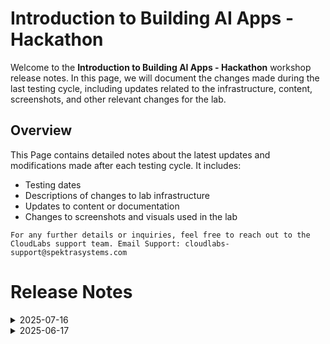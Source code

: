 # Introduction to Building AI Apps - Hackathon

Welcome to the **Introduction to Building AI Apps - Hackathon** workshop release notes. In this page, we will document the changes made during the last testing cycle, including updates related to the infrastructure, content, screenshots, and other relevant changes for the lab.

## Overview

This Page contains detailed notes about the latest updates and modifications made after each testing cycle. It includes:

- Testing dates
- Descriptions of changes to lab infrastructure
- Updates to content or documentation
- Changes to screenshots and visuals used in the lab

`For any further details or inquiries, feel free to reach out to the CloudLabs support team. Email Support: cloudlabs-support@spektrasystems.com`

# Release Notes

<details>
  <summary>2025-07-16</summary>

### Release Date: 2025-07-21

- **Testing Date**: 2025-07-16

## Infrastructure Changes

NA

## Content Changes
  
Instructions were updated to be more precise and clear. Updated the configuration files required for the Hackathon.

## Screenshot Updates

Screenshots were updated to enhance the overall user experience. 

## Validation

NA

## Testing Notes

- **Test Validation Summary**: Tested the labs and validated the lab guide steps.

---
</details>

<details>
  <summary>2025-06-17</summary>

### Release Date: 2025-06-17

- **Testing Date**: 2025-06-17

## Infrastructure Changes

NA

## Content Changes
  
Instructions were updated to be more precise and clear.

## Screenshot Updates

Screenshots were updated to enhance the overall user experience. 

## Validation

NA

## Testing Notes

- **Test Validation Summary**: Validated the lab guide steps.

---
</details>
